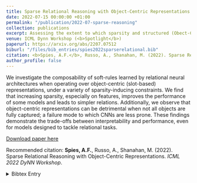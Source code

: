 ```yaml
---
title: Sparse Relational Reasoning with Object-Centric Representations
date: 2022-07-15 00:00:00 +01:00
permalink: "/publication/2022-07-sparse-reasoning"
collection: publications
excerpt: Assessing the extent to which sparsity and structured (Obect-Centric) representations are beneficial for neural relational reasoning.
venue: ICML Dynn Workshop (<b>Spotlight</b>)
paperurl: https://arxiv.org/abs/2207.07512
biburl: "/files/bib_entries/spies2022sparserelational.bib"
citation: <b>Spies, A.F.</b>, Russo, A., Shanahan, M. (2022). Sparse Relational Reasoning with Object-Centric Representations. <i>ICML 2022 DyNN Workshop</i>.
author_profile: false
---
```


We investigate the composability of soft-rules learned by relational neural architectures when operating over object-centric (slot-based) representations, under a variety of sparsity-inducing constraints. We find that increasing sparsity, especially on features, improves the performance of some models and leads to simpler relations. Additionally, we observe that object-centric representations can be detrimental when not all objects are fully captured; a failure mode to which CNNs are less prone. These findings demonstrate the trade-offs between interpretability and performance, even for models designed to tackle relational tasks.

[Download paper here](https://arxiv.org/abs/2207.07512)


Recommended citation: <b>Spies, A.F.</b>, Russo, A., Shanahan, M. (2022). Sparse Relational Reasoning with Object-Centric Representations. <i>ICML 2022 DyNN Workshop</i>.

<details closed>
<summary>Bibtex Entry</summary>
<code>
<pre>
@article{spies2022SparseRelational,
  title = {Sparse Relational Reasoning with Object-Centric Representations},
  author = {Spies, Alex F. and Russo, Alessandra and Shanahan, Murray},
  doi = {10.48550/ARXIV.2207.07512},
  url = {https://arxiv.org/abs/2207.07512},
  publisher = {ICML DyNN Workshop},
  year = {2022},
}

</pre>
</code>
</details>